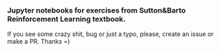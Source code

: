 ### Jupyter notebooks for exercises from Sutton&Barto Reinforcement Learning textbook.

If you see some crazy shit, bug or just a typo, please, create an issue or make a PR. Thanks =)
